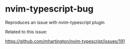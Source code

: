 # nvim-typescript-bug
Reproduces an issue with nvim-typescript plugin

Related to this issue:

https://github.com/mhartington/nvim-typescript/issues/191
